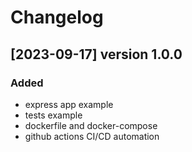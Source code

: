 # Changelog

## [2023-09-17] version 1.0.0 
 
### Added

- express app example
- tests example
- dockerfile and docker-compose
- github actions CI/CD automation


